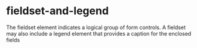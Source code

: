 # fieldset-and-legend
The fieldset element indicates a logical group of form controls. A fieldset may also include a legend element that provides a caption for the enclosed fields
